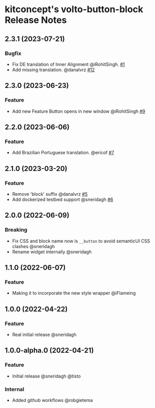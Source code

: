 # kitconcept's volto-button-block Release Notes

<!-- You should *NOT* be adding new change log entries to this file.
     You should create a file in the news directory instead.
     For helpful instructions, please see:
     https://6.docs.plone.org/volto/developer-guidelines/contributing.html#create-a-pull-request
-->

<!-- towncrier release notes start -->

## 2.3.1 (2023-07-21)

### Bugfix

- Fix DE translation of Inner Alignment @iRohitSingh. [#1](https://github.com/kitconcept/volto-export/pull/1)
- Add missing translation. @danalvrz [#12](https://github.com/kitconcept/volto-export/pull/12)


## 2.3.0 (2023-06-23)

### Feature

- Add new Feature Button opens in new window @iRohitSingh [#9](https://github.com/kitconcept/volto-export/pull/9)


## 2.2.0 (2023-06-06)

### Feature

- Add Brazilian Portuguese translation. @ericof [#7](https://github.com/kitconcept/volto-export/pull/7)


## 2.1.0 (2023-03-20)

### Feature

- Remove 'block' suffix @danalvrz [#5](https://github.com/kitconcept/volto-export/pull/5)
- Add dockerized testbed support @sneridagh [#6](https://github.com/kitconcept/volto-export/pull/6)


## 2.0.0 (2022-06-09)

### Breaking

- Fix CSS and block name now is `__button` to avoid semanticUI CSS clashes @sneridagh
- Rename widget internally @sneridagh

## 1.1.0 (2022-06-07)

### Feature

- Making it to incorporate the new style wrapper @iFlameing

## 1.0.0 (2022-04-22)

### Feature

- Real initial release @sneridagh

## 1.0.0-alpha.0 (2022-04-21)

### Feature

- Initial release @sneridagh @tisto

### Internal

- Added github workflows @robgietema
